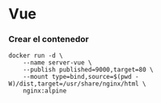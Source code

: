 # Vue

### Crear el contenedor
```
docker run -d \
    --name server-vue \
    --publish published=9000,target=80 \
    --mount type=bind,source=$(pwd -W)/dist,target=/usr/share/nginx/html \
    nginx:alpine
```